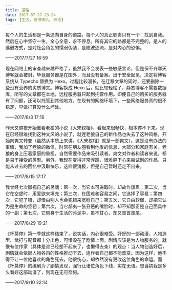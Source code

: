 ```yaml
---
title: 道路
date: 2017-07-27 23:24
tags: [生活, 爱恨情仇, 碎语]
---
```

每个人的生活都是一条通向自身的道路。每个人的真正职责只有一个：找到自我。然后在心中坚守一生，全心全意，永不停息。所有其它的路都是不完整的，是人的逃避方式，是对社会角色的懦弱伪装，是随波逐流，是对内心的恐惧。


<!--more-->


——2017/7/27 16:59

现在网络上的审查越来越严格了，虽然我不会发表一些敏感言论，但是保不齐哪天博客就会被封，毕竟服务器是在国外，而且没有备案。出于安全起见，决定将博客系统从 Typecho 替换为 Hexo。过程比较漫长，在迁移文章的同时，还要删除一些没有营养的劣质博文。博客换成 Hexo 后，就比较轻松了，静态博客不需要数据库，所写的文章都在本地，远程服务器只起到托管作用。即便自己的购买的服务器有了问题，还可以托管到其他地方。在现有的网络环境下，一些网络服务真的很不稳定，早做打算没什么坏处。

——2017/8/3 17:16

昨天又熬夜开始重看老狼的小说《大宋权相》，看起来很畅快，根本停不下来。现在已经很难找到这种文风的小说了，就连老狼自己的新作品也失去了这种风格，开始向爽文转变（虽然从本质上来讲，《大宋权相》就是一部爽文）。这是没有办法的事情，我加了老狼的微信，时常在朋友圈看到他发的信息，大部分和家庭有关。老狼的身上压着家庭的重担，自然需要作品来吸引读者。爽文对作者和读者来说，都是易于接受的类型。另外，我现在变得非常浮躁，很难静下心来尝试别的作品，只能从过去的回忆中汲取快乐，这样很消极，但是自己暂时还走不出来。

——2017/8/15 17:17

我曾经七次鄙视自己的灵魂：第一次，当它本可进取时，却故作谦卑；第二次，当它在空虚时，用爱欲来填充；第三次，在困难和容易之间，它选择了容易；第四次，它犯了错，却借由别人也会犯错来宽慰自己；第五次，它自由软弱，却把它认为是生命的坚韧；第六次，当它鄙夷一张丑恶的嘴脸时，却不知那正是自己面具中的一副；第七次，它侧身于生活的污泥中，虽不甘心，却又畏首畏尾。

——2017/8/29 19:21

《杯莫停》第一季就这样结束了，说实话，内心很难受。好好的一部动漫，人物造型、武打与配音都十分出色，可惜毁在了剧情上面。剧情应该是为人物服务的，就像有位作家（具体是谁已经想不起来了，也懒得去查）的观点：当人物创造好后，剧情就会依据人物各自的性格推动下去，连作者自己都不能改变。因为这样，他不得不让一位他喜欢的角色死去，他很伤心，却依然没有更改这位角色的命运。而《杯莫停》的编剧为了剧情发现，强行让诸位角色下线，实在无语。想当初我是多么看好这部动漫了，到现在无可奈何。

——2017/9/10 22:14
